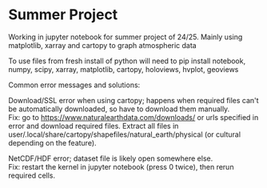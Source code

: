# Summer Project
Working in jupyter notebook for summer project of 24/25. Mainly using matplotlib, xarray and cartopy to graph atmospheric data  

To use files from fresh install of python will need to pip install notebook, numpy, scipy, xarray, matplotlib, cartopy, holoviews, hvplot, geoviews  
   
   
Common error messages and solutions:  

Download/SSL error when using cartopy; happens when required files can't be automatically downloaded, so have to download them manually.  
Fix: go to https://www.naturalearthdata.com/downloads/ or urls specified in error and download required files. Extract all files in user/.local/share/cartopy/shapefiles/natural_earth/physical (or cultural depending on the feature).

NetCDF/HDF error; dataset file is likely open somewhere else.  
Fix: restart the kernel in jupyter notebook (press 0 twice), then rerun required cells. 
